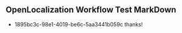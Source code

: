 ## OpenLocalization Workflow Test MarkDown
* 1895bc3c-98e1-4019-be6c-5aa3441b059c thanks!

<!--HONumber=Jul16_HO3-->



